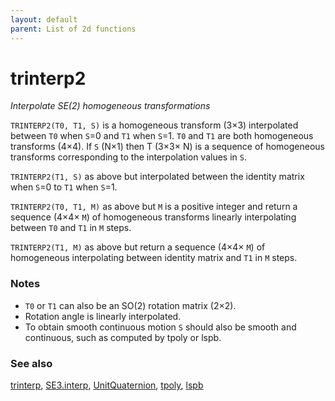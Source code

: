 ```yaml
---
layout: default
parent: List of 2d functions
---
```

# trinterp2
_Interpolate SE(2) homogeneous transformations_


```TRINTERP2(T0, T1, S)``` is a homogeneous transform (3&times;3) interpolated
between `T0` when `S`=0 and `T1` when `S`=1.  `T0` and `T1` are both homogeneous
transforms (4&times;4).  If `S` (N&times;1) then T (3&times;3&times; N) is a sequence of
homogeneous transforms corresponding to the interpolation values in `S`.


```TRINTERP2(T1, S)``` as above but interpolated between the identity matrix
when `S`=0 to `T1` when `S`=1.


```TRINTERP2(T0, T1, M)``` as above but `M` is a positive integer and return a
sequence (4&times;4&times; `M`) of homogeneous transforms linearly interpolating between
`T0` and `T1` in `M` steps.


```TRINTERP2(T1, M)``` as above but return a sequence (4&times;4&times; `M`) of
homogeneous interpolating between identity matrix and `T1` in `M` steps.
### Notes
* `T0` or `T1` can also be an SO(2) rotation matrix (2&times;2).
* Rotation angle is linearly interpolated.
* To obtain smooth continuous motion `S` should also be smooth and continuous,    such as computed by tpoly or lspb.

### See also

[trinterp](trinterp.md), [SE3.interp](SE3.interp.md), [UnitQuaternion](UnitQuaternion.md), [tpoly](tpoly.md), [lspb](lspb.md)
